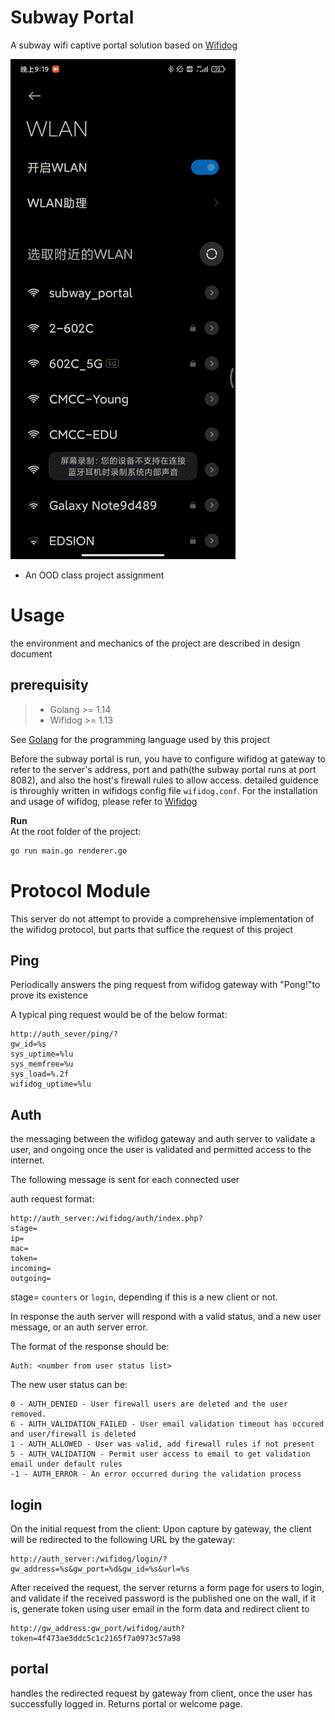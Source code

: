 # Subway Portal

A subway wifi captive portal solution based on [Wifidog](http://dev.wifidog.org/)  

![example](example.gif)
- An OOD class project assignment

# Usage
the environment and mechanics of the project are described in design document  

## **prerequisity**
> - Golang >= 1.14
> - Wifidog >= 1.13  

See [Golang](https://golang.org/) for the programming language used by this project

Before the subway portal is run, you have to configure wifidog at gateway to refer to the server's address, port and path(the subway portal runs at port 8082), and also the host's firewall rules to allow access. detailed guidence is throughly written in wifidogs config file `wifidog.conf`. For the installation and usage of wifidog, please refer to [Wifidog](http://dev.wifidog.org/) 

**Run**  
At the root folder of the project:
```bash
go run main.go renderer.go
```


# Protocol Module
This server do not attempt to provide a comprehensive implementation of the wifidog protocol, but parts that suffice the request of this project 

## Ping 
Periodically answers the ping request from wifidog gateway with "Pong!"to prove its existence

A typical ping request would be of the below format:
```http
http://auth_sever/ping/?
gw_id=%s
sys_uptime=%lu
sys_memfree=%u
sys_load=%.2f
wifidog_uptime=%lu
```

## Auth
the messaging between the wifidog gateway and auth server to validate a user, and ongoing once the user is validated and permitted access to the internet.

The following message is sent for each connected user

auth request format:

```http
http://auth_server:/wifidog/auth/index.php?
stage=
ip=
mac=
token=
incoming=
outgoing=
```

stage= ``counters`` or ``login``, depending if this is a new client or not.

In response the auth server will respond with a valid status, and a new user message, or an auth server error.

The format of the response should be:
```
Auth: <number from user status list>
```
The new user status can be:
```
0 - AUTH_DENIED - User firewall users are deleted and the user removed.
6 - AUTH_VALIDATION_FAILED - User email validation timeout has occured and user/firewall is deleted
1 - AUTH_ALLOWED - User was valid, add firewall rules if not present
5 - AUTH_VALIDATION - Permit user access to email to get validation email under default rules
-1 - AUTH_ERROR - An error occurred during the validation process
```

## login
On the initial request from the client:
Upon capture by gateway, the client will be redirected to the following URL by the gateway:
```htttp
http://auth_server:/wifidog/login/?gw_address=%s&gw_port=%d&gw_id=%s&url=%s
```
After received the request, the server returns a form page for users to login, and validate if the received password is the published one on the wall, if it is, generate token using user email in the form data and redirect client to
```http
http://gw_address:gw_port/wifidog/auth?token=4f473ae3ddc5c1c2165f7a0973c57a98
```

## portal
handles the redirected request by gateway from client, once the user has successfully logged in. Returns portal or welcome page.